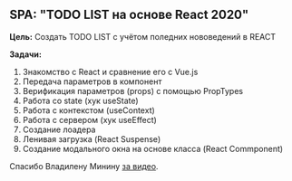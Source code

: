 ## SPA: "TODO LIST на основе React 2020"

**Цель:** Создать TODO LIST с учётом поледних нововедений в REACT 

**Задачи:**

1. Знакомство с React и сравнение его с Vue.js 
2. Передача параметров в компонент
3. Верификация параметров (props) с помощью PropTypes
4. Работа со state (хук useState)
5. Работа с контекстом (useContext)
6. Работа с сервером (хук useEffect)
7. Создание лоадера
8. Ленивая загрузка (React Suspense)
9. Создание модального окна на основе класса (React Commponent) 


Спасибо Владилену Минину [за видео](https://www.youtube.com/watch?v=xJZa2_aldDs).